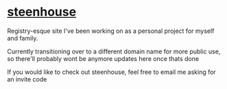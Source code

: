 # <a href="https://www.steenhouse.com" target="_blank">steenhouse</a>

Registry-esque site I've been working on as a personal project for myself and family.

Currently transitioning over to a different domain name for more public use, so there'll probably wont be anymore updates here once thats done

If you would like to check out steenhouse, feel free to email me asking for an invite code
